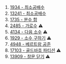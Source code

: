 1. <a href="https://www.acmicpc.net/problem/1934" target="_blank">1934 - 최소공배수</a>
2. <a href="https://www.acmicpc.net/problem/13241" target="_blank">13241 - 최소공배수</a>
3. <a href="https://www.acmicpc.net/problem/1735" target="_blank">1735 - 분수 합</a>
4. <a href="https://www.acmicpc.net/problem/2485" target="_blank">2485 - 가로수</a> ⚠️
5. <a href="https://www.acmicpc.net/problem/4134" target="_blank">4134 - 다음 소수</a> ⚠️
6. <a href="https://www.acmicpc.net/problem/1929" target="_blank">1929 - 소수 구하기</a> ⚠️
7. <a href="https://www.acmicpc.net/problem/4948" target="_blank">4948 - 베르트랑 공준</a>
8. <a href="https://www.acmicpc.net/problem/17103" target="_blank">17103 - 골드바흐 파티션</a> ⚠️
9. <a href="https://www.acmicpc.net/problem/13909" target="_blank">13909 - 창문 닫기</a> ⚠️

